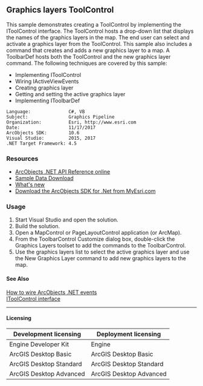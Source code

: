 ## Graphics layers ToolControl

  <div xmlns="http://www.w3.org/1999/xhtml" xmlns:my="http://schemas.microsoft.com/office/infopath/2003/myXSD/2006-02-10T23:25:53">This sample demonstrates creating a ToolControl by implementing the IToolControl interface. The ToolControl hosts a drop-down list that displays the names of the graphics layers in the map. The end user can select and activate a graphics layer from the ToolControl. This sample also includes a command that creates and adds a new graphics layer to a map. A ToolbarDef hosts both the ToolControl and the new graphics layer command. The following techniques are covered by this sample:</div>

*   Implementing IToolControl
*   Wiring IActiveViewEvents
*   Creating graphics layer
*   Getting and setting the active graphics layer
*   Implementing IToolbarDef   


<!-- TODO: Fill this section below with metadata about this sample-->
```
Language:              C#, VB
Subject:               Graphics Pipeline
Organization:          Esri, http://www.esri.com
Date:                  11/17/2017
ArcObjects SDK:        10.6
Visual Studio:         2015, 2017
.NET Target Framework: 4.5
```

### Resources

* [ArcObjects .NET API Reference online](http://desktop.arcgis.com/en/arcobjects/latest/net/webframe.htm)  
* [Sample Data Download](../../releases)  
* [What's new](http://desktop.arcgis.com/en/arcobjects/latest/net/webframe.htm#91cabc68-2271-400a-8ff9-c7fb25108546.htm)  
* [Download the ArcObjects SDK for .Net from MyEsri.com](https://my.esri.com/)  

### Usage
1. Start Visual Studio and open the solution.  
1. Build the solution.  
1. Open a MapControl or PageLayoutControl application (or ArcMap).  
1. From the ToolbarControl Customize dialog box, double-click the Graphics Layers toolset to add the commands to the ToolbarControl.  
1. Use the graphics layers list to select the active graphics layer and use the New Graphics Layer command to add new graphics layers to the map.  







#### See Also  
[How to wire ArcObjects .NET events](http://desktop.arcgis.com/search/?q=How%20to%20wire%20ArcObjects%20.NET%20events&p=0&language=en&product=arcobjects-sdk-dotnet&version=&n=15&collection=help)  
[IToolControl interface](http://desktop.arcgis.com/search/?q=IToolControl%20interface&p=0&language=en&product=arcobjects-sdk-dotnet&version=&n=15&collection=help)  


---------------------------------

#### Licensing  
| Development licensing | Deployment licensing | 
| ------------- | ------------- | 
| Engine Developer Kit | Engine |  
| ArcGIS Desktop Basic | ArcGIS Desktop Basic |  
| ArcGIS Desktop Standard | ArcGIS Desktop Standard |  
| ArcGIS Desktop Advanced | ArcGIS Desktop Advanced |  


